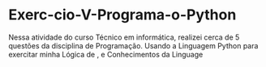 # Exerc-cio-V-Programa-o-Python
Nessa atividade do curso Técnico em informática, realizei cerca de 5 questões da disciplina de Programação. Usando a Linguagem Python para exercitar minha Lógica de , e  Conhecimentos da Linguage
